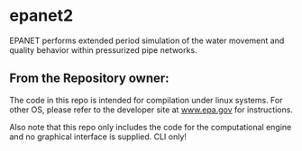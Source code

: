 epanet2
=======

EPANET performs extended period simulation of the water movement and quality behavior within pressurized pipe networks.

From the Repository owner:
--------------------------

The code in this repo is intended for compilation under linux systems. For other OS, please refer to the developer site at www.epa.gov for instructions.

Also note that this repo only includes the code for the computational engine and no graphical interface is supplied. CLI only!

